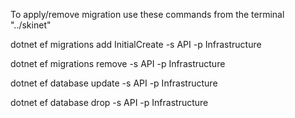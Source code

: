 To apply/remove migration use these commands from the terminal "../skinet"

dotnet ef migrations add InitialCreate -s API -p Infrastructure

dotnet ef migrations remove -s API -p Infrastructure

dotnet ef database update -s API -p Infrastructure

 dotnet ef database drop -s API -p Infrastructure